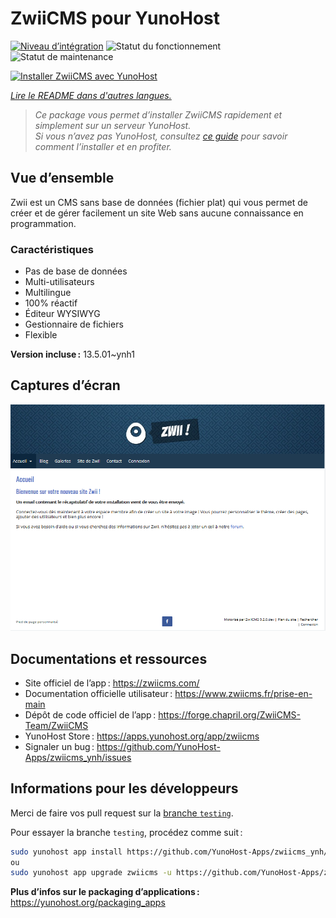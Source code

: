 <!--
Nota bene : ce README est automatiquement généré par <https://github.com/YunoHost/apps/tree/master/tools/readme_generator>
Il NE doit PAS être modifié à la main.
-->

# ZwiiCMS pour YunoHost

[![Niveau d’intégration](https://apps.yunohost.org/badge/integration/zwiicms)](https://ci-apps.yunohost.org/ci/apps/zwiicms/)
![Statut du fonctionnement](https://apps.yunohost.org/badge/state/zwiicms)
![Statut de maintenance](https://apps.yunohost.org/badge/maintained/zwiicms)

[![Installer ZwiiCMS avec YunoHost](https://install-app.yunohost.org/install-with-yunohost.svg)](https://install-app.yunohost.org/?app=zwiicms)

*[Lire le README dans d'autres langues.](./ALL_README.md)*

> *Ce package vous permet d’installer ZwiiCMS rapidement et simplement sur un serveur YunoHost.*  
> *Si vous n’avez pas YunoHost, consultez [ce guide](https://yunohost.org/install) pour savoir comment l’installer et en profiter.*

## Vue d’ensemble

Zwii est un CMS sans base de données (fichier plat) qui vous permet de créer et de gérer facilement un site Web sans aucune connaissance en programmation.

### Caractéristiques

- Pas de base de données
- Multi-utilisateurs
- Multilingue
- 100% réactif
- Éditeur WYSIWYG
- Gestionnaire de fichiers
- Flexible


**Version incluse :** 13.5.01~ynh1

## Captures d’écran

![Capture d’écran de ZwiiCMS](./doc/screenshots/dashboard.png)

## Documentations et ressources

- Site officiel de l’app : <https://zwiicms.com/>
- Documentation officielle utilisateur : <https://www.zwiicms.fr/prise-en-main>
- Dépôt de code officiel de l’app : <https://forge.chapril.org/ZwiiCMS-Team/ZwiiCMS>
- YunoHost Store : <https://apps.yunohost.org/app/zwiicms>
- Signaler un bug : <https://github.com/YunoHost-Apps/zwiicms_ynh/issues>

## Informations pour les développeurs

Merci de faire vos pull request sur la [branche `testing`](https://github.com/YunoHost-Apps/zwiicms_ynh/tree/testing).

Pour essayer la branche `testing`, procédez comme suit :

```bash
sudo yunohost app install https://github.com/YunoHost-Apps/zwiicms_ynh/tree/testing --debug
ou
sudo yunohost app upgrade zwiicms -u https://github.com/YunoHost-Apps/zwiicms_ynh/tree/testing --debug
```

**Plus d’infos sur le packaging d’applications :** <https://yunohost.org/packaging_apps>
